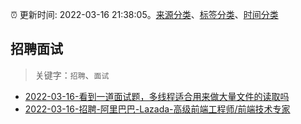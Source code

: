 :alarm_clock: 更新时间: 2022-03-16 21:38:05。[来源分类](../README.md)、[标签分类](../TAGS.md)、[时间分类](../TIMELINE.md)

## 招聘面试


> 关键字：`招聘`、`面试`



- [2022-03-16-看到一道面试题，多线程适合用来做大量文件的读取吗](https://www.v2ex.com/t/840884) 
- [2022-03-16-招聘-阿里巴巴-Lazada-高级前端工程师/前端技术专家](https://www.v2ex.com/t/840879) 